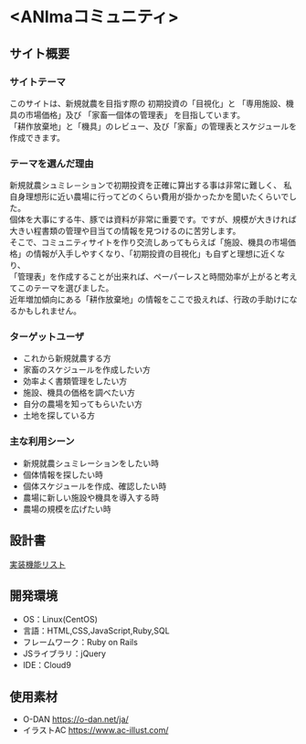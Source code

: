 # <ANImaコミュニティ>

## サイト概要
### サイトテーマ  
このサイトは、新規就農を目指す際の  初期投資の「目視化」と  「専用施設、機具の市場価格」及び  「家畜一個体の管理表」
を目指しています。  
「耕作放棄地」と「機具」のレビュー、及び「家畜」の管理表とスケジュールを作成できます。


### テーマを選んだ理由  
新規就農シュミレ－ションで初期投資を正確に算出する事は非常に難しく、
私自身理想形に近い農場に行ってどのくらい費用が掛かったかを聞いたくらいでした。  
個体を大事にする牛、豚では資料が非常に重要です。ですが、規模が大きければ大きい程書類の管理や目当ての情報を見つけるのに苦労します。  
そこで、コミュニティサイトを作り交流しあってもらえば「施設、機具の市場価格」の情報が入手しやすくなり、「初期投資の目視化」も自ずと理想に近くなり、  
「管理表」を作成することが出来れば、ペーパーレスと時間効率が上がると考えてこのテーマを選びました。  
近年増加傾向にある「耕作放棄地」の情報をここで扱えれば、行政の手助けになるかもしれません。


### ターゲットユーザ
- これから新規就農する方
- 家畜のスケジュールを作成したい方
- 効率よく書類管理をしたい方
- 施設、機具の価格を調べたい方
- 自分の農場を知ってもらいたい方
- 土地を探している方


### 主な利用シーン
- 新規就農シュミレーションをしたい時
- 個体情報を探したい時
- 個体スケジュールを作成、確認したい時
- 農場に新しい施設や機具を導入する時
- 農場の規模を広げたい時


## 設計書
[実装機能リスト](https://docs.google.com/spreadsheets/d/1DBKqry7cWvMAbALJFkkSlDiDaOCQH8aMoqPHrRGXcqg/edit#gid=1091086188)


## 開発環境
- OS：Linux(CentOS)
- 言語：HTML,CSS,JavaScript,Ruby,SQL
- フレームワーク：Ruby on Rails
- JSライブラリ：jQuery
- IDE：Cloud9

## 使用素材
- O-DAN  https://o-dan.net/ja/
- イラストAC  https://www.ac-illust.com/